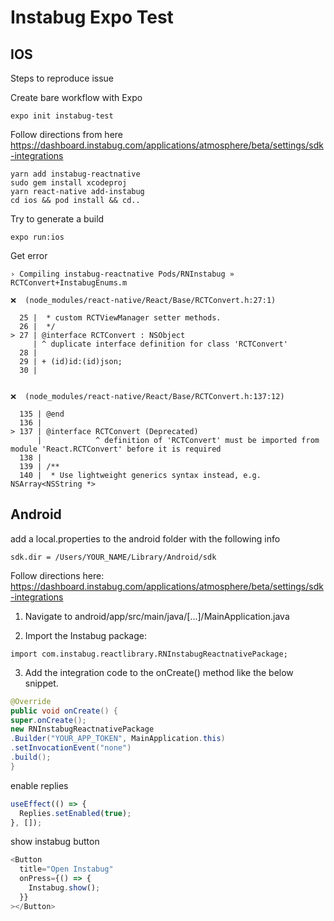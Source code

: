 # Instabug Expo Test

## IOS

Steps to reproduce issue

Create bare workflow with Expo

```
expo init instabug-test
```

Follow directions from here https://dashboard.instabug.com/applications/atmosphere/beta/settings/sdk-integrations

```
yarn add instabug-reactnative
sudo gem install xcodeproj
yarn react-native add-instabug
cd ios && pod install && cd..
```

Try to generate a build

```
expo run:ios
```

Get error

```
› Compiling instabug-reactnative Pods/RNInstabug » RCTConvert+InstabugEnums.m

❌  (node_modules/react-native/React/Base/RCTConvert.h:27:1)

  25 |  * custom RCTViewManager setter methods.
  26 |  */
> 27 | @interface RCTConvert : NSObject
     | ^ duplicate interface definition for class 'RCTConvert'
  28 |
  29 | + (id)id:(id)json;
  30 |


❌  (node_modules/react-native/React/Base/RCTConvert.h:137:12)

  135 | @end
  136 |
> 137 | @interface RCTConvert (Deprecated)
      |            ^ definition of 'RCTConvert' must be imported from module 'React.RCTConvert' before it is required
  138 |
  139 | /**
  140 |  * Use lightweight generics syntax instead, e.g. NSArray<NSString *>
```

## Android

add a local.properties to the android folder with the following info

```
sdk.dir = /Users/YOUR_NAME/Library/Android/sdk
```

Follow directions here: https://dashboard.instabug.com/applications/atmosphere/beta/settings/sdk-integrations

1. Navigate to android/app/src/main/java/[...]/MainApplication.java

2. Import the Instabug package:

```
import com.instabug.reactlibrary.RNInstabugReactnativePackage;
```

3. Add the integration code to the onCreate() method like the below snippet.

```java
@Override
public void onCreate() {
super.onCreate();
new RNInstabugReactnativePackage
.Builder("YOUR_APP_TOKEN", MainApplication.this)
.setInvocationEvent("none")
.build();
}
```

enable replies

```javascript
useEffect(() => {
  Replies.setEnabled(true);
}, []);
```

show instabug button

```javascript
<Button
  title="Open Instabug"
  onPress={() => {
    Instabug.show();
  }}
></Button>
```
